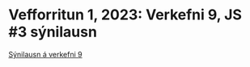 # Vefforritun 1, 2023: Verkefni 9, JS #3 sýnilausn

[Sýnilausn á verkefni 9](https://github.com/vefforritun/vef1-2023-v9)
